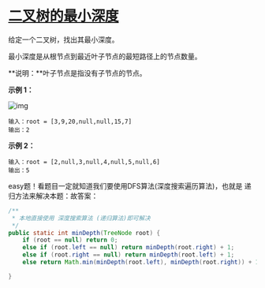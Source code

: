 # [二叉树的最小深度](https://leetcode-cn.com/problems/minimum-depth-of-binary-tree/)

给定一个二叉树，找出其最小深度。

最小深度是从根节点到最近叶子节点的最短路径上的节点数量。

**说明：**叶子节点是指没有子节点的节点。

 

**示例 1：**

![img](https://assets.leetcode.com/uploads/2020/10/12/ex_depth.jpg)

```
输入：root = [3,9,20,null,null,15,7]
输出：2
```

**示例 2：**

```
输入：root = [2,null,3,null,4,null,5,null,6]
输出：5
```



easy题！看题目一定就知道我们要使用DFS算法(深度搜索遍历算法)，也就是 递归方法来解决本题：故答案：

```java
/**
 * 本地直接使用 深度搜索算法 (递归算法)即可解决
 */
public static int minDepth(TreeNode root) {
    if (root == null) return 0;
    else if (root.left == null) return minDepth(root.right) + 1;
    else if (root.right == null) return minDepth(root.left) + 1;
    else return Math.min(minDepth(root.left), minDepth(root.right)) + 1;

}
```

